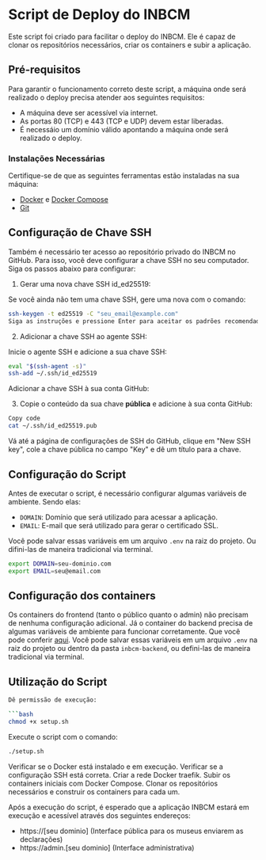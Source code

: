 # Script de Deploy do INBCM

Este script foi criado para facilitar o deploy do INBCM. Ele é capaz de clonar os repositórios necessários, criar os containers e subir a aplicação.

## Pré-requisitos

Para garantir o funcionamento correto deste script, a máquina onde será realizado o deploy precisa atender aos seguintes requisitos:

- A máquina deve ser acessível via internet.
- As portas 80 (TCP) e 443 (TCP e UDP) devem estar liberadas.
- É necessáio um domínio válido apontando a máquina onde será realizado o deploy.

### Instalações Necessárias

Certifique-se de que as seguintes ferramentas estão instaladas na sua máquina:

- [Docker](https://docs.docker.com/get-docker/) e [Docker Compose](https://docs.docker.com/compose/install/)
- [Git](https://git-scm.com/downloads)

## Configuração de Chave SSH

Também é necessário ter acesso ao repositório privado do INBCM no GitHub. Para isso, você deve configurar a chave SSH no seu computador. Siga os passos abaixo para configurar:

1. Gerar uma nova chave SSH id_ed25519:

Se você ainda não tem uma chave SSH, gere uma nova com o comando:

```bash
ssh-keygen -t ed25519 -C "seu_email@example.com"
Siga as instruções e pressione Enter para aceitar os padrões recomendados. Isso criará uma nova chave SSH em ~/.ssh/id_ed25519.
```

2. Adicionar a chave SSH ao agente SSH:

Inicie o agente SSH e adicione a sua chave SSH:

```bash
eval "$(ssh-agent -s)"
ssh-add ~/.ssh/id_ed25519
```

Adicionar a chave SSH à sua conta GitHub:

3. Copie o conteúdo da sua chave **pública** e adicione à sua conta GitHub:

```bash
Copy code
cat ~/.ssh/id_ed25519.pub
```

Vá até a página de configurações de SSH do GitHub, clique em "New SSH key", cole a chave pública no campo "Key" e dê um título para a chave.

## Configuração do Script

Antes de executar o script, é necessário configurar algumas variáveis de ambiente. Sendo elas:

- `DOMAIN`: Domínio que será utilizado para acessar a aplicação.
- `EMAIL`: E-mail que será utilizado para gerar o certificado SSL.

Você pode salvar essas variáveis em um arquivo `.env` na raiz do projeto. Ou difini-las de maneira tradicional via terminal.

```bash
export DOMAIN=seu-dominio.com
export EMAIL=seu@email.com
```

## Configuração dos containers

Os containers do frontend (tanto o público quanto o admin) não precisam de nenhuma configuração adicional. Já o container do backend precisa de algumas variáveis de ambiente para funcionar corretamente. Que você pode conferir [aqui](https://github.com/Nocs-lab/inbcm-backend?tab=readme-ov-file#3configurando-o-arquivo-env). Você pode salvar essas variáveis em um arquivo `.env` na raiz do projeto ou dentro da pasta `inbcm-backend`, ou defini-las de maneira tradicional via terminal.

## Utilização do Script

```bash
Dê permissão de execução:

```bash
chmod +x setup.sh
```

Execute o script com o comando:

```bash
./setup.sh
```

Verificar se o Docker está instalado e em execução.
Verificar se a configuração SSH está correta.
Criar a rede Docker traefik.
Subir os containers iniciais com Docker Compose.
Clonar os repositórios necessários e construir os containers para cada um.

Após a execução do script, é esperado que a aplicação INBCM estará em execução e acessível através dos seguintes endereços:

- https://[seu dominio] (Interface pública para os museus enviarem as declarações)
- https://admin.[seu dominio] (Interface administrativa)
